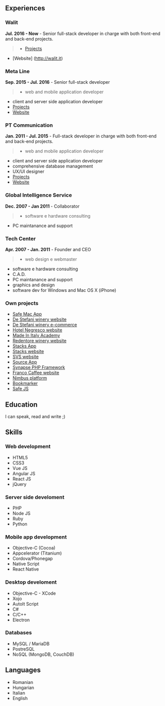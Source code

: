 ## Experiences

### Walit
**Jul. 2016 - Now** - Senior full-stack developer in charge with both front-end and back-end projects.

>* [Projects](projects/walit/walit.md)
* [Website] (http://walit.it)

### Meta Line

**Sep. 2015 - Jul. 2016** - Senior full-stack developer

> * web and mobile application developer
* client and server side application developer
* [Projects](projects/metaline/metaline.md)
* [Website](http://metaline.it)

### PT Communication
**Jan. 2011 - Jul. 2015** - Full-stack developer in charge with both front-end and back-end projects.

>* web and mobile application developer
* client and server side application developer
* comprehensive database management
* UX/UI designer
* [Projects](projects/ptcommunication/ptcommunication.md)
* [Website](http://ptcommunication.it)


### Global Intelligence Service
**Dec. 2007 - Jan 2011** - Collaborator

> * software e hardware consulting
* PC maintanance and support

### Tech Center

**Apr. 2007 - Jan. 2011** - Founder and CEO

> * web design e webmaster
* software e hardware consulting
* C.A.D.
* PC maintanance and support
* graphics and design
* software dev for Windows and Mac OS X (iPhone)

### Own projects
* [Safe Mac App](projects/own/safe/safe.md)
* [De Stefani winery website](projects/own/de-stefani/de-stefani.md)
* [De Stefani winery e-commerce](projects/own/de-stefani-shop/de-stefani-shop.md)
* [Hotel Negresco website](projects/own/hotel-negresco-jesolo/hotel-negresco-jesolo.md)
* [Made In Italy Academy](projects/own/made-in-italy-academy/made-in-italy-academy.md)
* [Redentore winery website](projects/own/redentore/redentore.md)
* [Stacks App](projects/own/stacks/stacks-app.md)
* [Stacks website](projects/own/stacks/stacks-website.md)
* [SVS website](projects/own/svs/svs.md)
* [Source App](projects/own/source/source.md)
* [Synapse PHP Framework](projects/own/synapse-framework/synapse-framework.md)
* [Franco Caffee website](projects/own/franco-caffe/franco-caffe.md)
* [Nimbus platform](projects/own/nimbus/nimbus.md)
* [Bookmarker](projects/own/bookmarker/bookmarker.md)
* [Safe JS](projects/own/safe-js/safejs.md)

## Education

I can speak, read and write ;)

## Skills

### Web development
* HTML5
* CSS3
* Vue JS
* Angular JS
* React JS
* jQuery

### Server side develoment
* PHP
* Node JS
* Ruby
* Python

### Mobile app development
* Objective-C (Cocoa)
* Appcelerator (Titanium)
* Cordova/Phonegap
* Native Script
* React Native

### Desktop develoment
* Objective-C - XCode
* Xojo
* AutoIt Script
* C#
* C/C++
* Electron


### Databases
* MySQL / MariaDB
* PostreSQL
* NoSQL (MongoDB, CouchDB)

## Languages
* Romanian
* Hungarian
* Italian
* English

